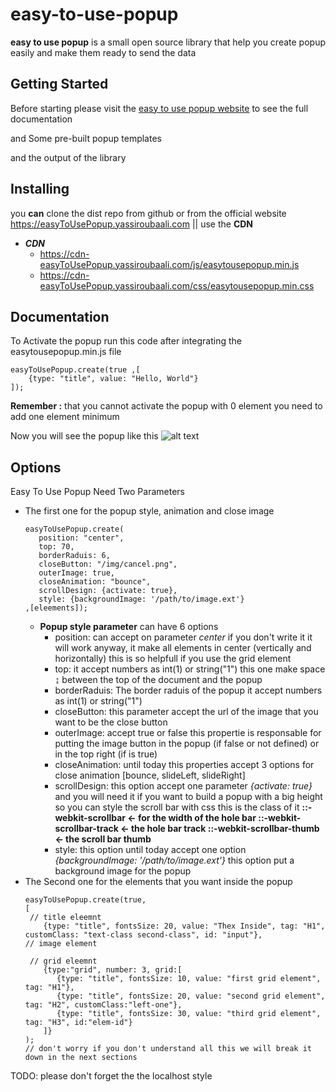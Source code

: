 # easy-to-use-popup

**easy to use popup** is a small open source library that help you create popup easily and make them ready to send the data

## Getting Started
Before starting please visit the [easy to use popup website](https://easyToUsePopup.yassiroubaali.com) to see the full documentation 

and Some pre-built popup templates 

and the output of the library

## Installing
you **can** clone the dist repo from github or from the official website https://easyToUsePopup.yassiroubaali.com  || use the **CDN**

- ***CDN***
    - https://cdn-easyToUsePopup.yassiroubaali.com/js/easytousepopup.min.js   
    - https://cdn-easyToUsePopup.yassiroubaali.com/css/easytousepopup.min.css

## Documentation
To Activate the popup run this code after integrating the easytousepopup.min.js file
```
easyToUsePopup.create(true ,[
    {type: "title", value: "Hello, World"}
]);
```
**Remember :** that you cannot activate the popup with 0 element you need to add one element minimum

Now you will see the popup like this
![alt text](https://easyToUsePopup.yassiroubaali.com/img/hello-world-easyToUsePopUp.png)

## Options
Easy To Use Popup Need Two Parameters
- The first one for the popup style, animation and close image
    ```
    easyToUsePopup.create(
       position: "center",
       top: 70,
       borderRaduis: 6, 
       closeButton: "/img/cancel.png",
       outerImage: true,
       closeAnimation: "bounce",
       scrollDesign: {activate: true},
       style: {backgroundImage: '/path/to/image.ext'}
    ,[eleements]);
    ```
    - **Popup style parameter** can have 6 options 
        - position: can accept on parameter *center* if you don't write it it will work anyway, it make all elements in center (vertically and horizontally) this is so helpfull if you use the grid element
        - top: it accept numbers as int(1) or string("1") this one make space ↨ between the top of the document and the popup
        - borderRaduis: The border raduis of the popup it accept numbers as int(1) or string("1") 
        - closeButton: this parameter accept the url of the image that you want to be the close button
        - outerImage: accept true or false this propertie is responsable for putting the image button in the popup (if false or not defined) or in the top right (if is true)
        - closeAnimation: until today this properties accept 3 options for close animation [bounce, slideLeft, slideRight] 
        - scrollDesign: this option accept one parameter *{activate: true}* and you will need it if you want to build a popup with a big height so you can style the scroll bar with css this is the class of it **::-webkit-scrollbar <- for the width of the hole bar  ::-webkit-scrollbar-track <- the hole bar track ::-webkit-scrollbar-thumb <- the scroll bar thumb**
        - style: this option until today accept one option *{backgroundImage: '/path/to/image.ext'}* this option put a background image for the popup
- The Second one for the elements that you want inside the popup
    ```
    easyToUsePopup.create(true,
    [
     // title eleemnt
        {type: "title", fontsSize: 20, value: "Thex Inside", tag: "H1", customClass: "text-class second-class", id: "input"},
    // image element
    
     // grid eleemnt
        {type:"grid", number: 3, grid:[
           {type: "title", fontsSize: 10, value: "first grid element",  tag: "H1"},
           {type: "title", fontsSize: 20, value: "second grid element", tag: "H2", customClass:"left-one"},
           {type: "title", fontsSize: 30, value: "third grid element",  tag: "H3", id:"elem-id"}
        ]}
    );
    // don't worry if you don't understand all this we will break it down in the next sections 
    ```


TODO: please don't forget the the localhost style
